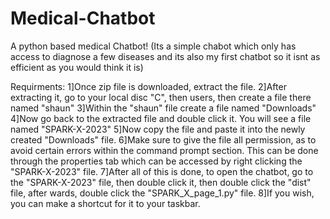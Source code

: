 # Medical-Chatbot
A python based medical Chatbot! (Its a simple chabot which only has access to diagnose a few diseases and its also my first chatbot so it isnt as efficient as you would think it is)

Requirments:
1]Once zip file is downloaded, extract the file.
2]After extracting it, go to your local disc "C", then users, then create a file there named "shaun"
3]Within the "shaun" file create a file named "Downloads"
4]Now go back to the extracted file and double click it. You will see a file named "SPARK-X-2023"
5]Now copy the file and paste it into the newly created "Downloads" file.
6]Make sure to give the file all permission, as to avoid certain errors within the command prompt section. This can be done through the properties tab which can be accessed by right clicking the "SPARK-X-2023" file.
7]After all of this is done, to open the chatbot, go to the "SPARK-X-2023" file, then double click it, then double click the "dist" file, after wards, double click the "SPARK_X_page_1.py" file.
8]If you wish, you can make a shortcut for it to your taskbar.
